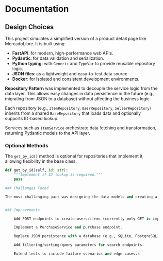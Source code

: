 # Documentation

## Design Choices

This project simulates a simplified version of a product detail page like MercadoLibre. It is built using:

- **FastAPI**: for modern, high-performance web APIs.
- **Pydantic**: for data validation and serialization.
- **Python typing**: with `Generic` and `TypeVar` to provide reusable repository logic.
- **JSON files**: as a lightweight and easy-to-test data source.
- **Docker**: for isolated and consistent development environments.

**Repository Pattern** was implemented to decouple the service logic from the data layer. This allows easy changes in data persistence in the future (e.g., migrating from JSON to a database) without affecting the business logic.

Each repository (e.g., `ItemRepository`, `UserRepository`, `SellerRepository`) inherits from a shared `BaseRepository` that loads data and optionally supports ID-based lookup.

Services such as `ItemService` orchestrate data fetching and transformation, returning Pydantic models to the API layer.

### Optional Methods

The `get_by_id()` method is optional for repositories that implement it, allowing flexibility in the base class.

```python
def get_by_id(self, id: str):
    """Implement if ID lookup is required."""
    pass

### Challenges Faced

The most challenging part was designing the data models and creating a robust BaseRepository to avoid duplicated code. It was important to make the repository both reusable and extendable, so specific methods like get_by_user_id() could be added only where needed without affecting the general structure.


### Improvements

    Add POST endpoints to create users/items (currently only GET is implemented).

    Implement a PurchaseService and purchase endpoint.

    Replace JSON persistence with a database (e.g., SQLite, PostgreSQL).

    Add filtering/sorting/query parameters for search endpoints.

    Extend tests to include failure scenarios and edge cases.s
